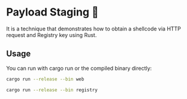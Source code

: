 # Payload Staging 🦀

It is a technique that demonstrates how to obtain a shellcode via HTTP request and Registry key using Rust.

## Usage

You can run with cargo run or the compiled binary directly:
```sh
cargo run --release --bin web
```
```sh
cargo run --release --bin registry
```
